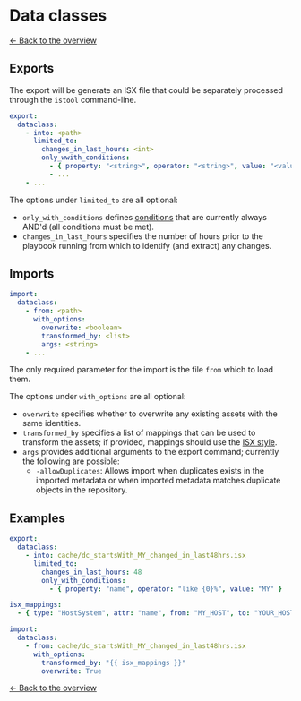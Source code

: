 # Data classes

[<- Back to the overview](../README.md)

## Exports

The export will be generate an ISX file that could be separately processed through the `istool` command-line.

```yml
export:
  dataclass:
    - into: <path>
      limited_to:
        changes_in_last_hours: <int>
        only_wwith_conditions:
          - { property: "<string>", operator: "<string>", value: "<value>" }
          - ...
    - ...
```

The options under `limited_to` are all optional:

- `only_with_conditions` defines [conditions](conditions.md) that are currently always AND'd (all conditions must be met).
- `changes_in_last_hours` specifies the number of hours prior to the playbook running from which to identify (and extract) any changes.

## Imports

```yml
import:
  dataclass:
    - from: <path>
      with_options:
        overwrite: <boolean>
        transformed_by: <list>
        args: <string>
    - ...
```

The only required parameter for the import is the file `from` which to load them.

The options under `with_options` are all optional:

- `overwrite` specifies whether to overwrite any existing assets with the same identities.
- `transformed_by` specifies a list of mappings that can be used to transform the assets; if provided, mappings should use the [ISX style](mappings.md#isx-style).
- `args` provides additional arguments to the export command; currently the following are possible:
  - `-allowDuplicates`: Allows import when duplicates exists in the imported metadata or when imported metadata matches duplicate objects in the repository.

## Examples

```yml
export:
  dataclass:
    - into: cache/dc_startsWith_MY_changed_in_last48hrs.isx
      limited_to:
        changes_in_last_hours: 48
        only_with_conditions:
          - { property: "name", operator: "like {0}%", value: "MY" }

isx_mappings:
  - { type: "HostSystem", attr: "name", from: "MY_HOST", to: "YOUR_HOST" }

import:
  dataclass:
    - from: cache/dc_startsWith_MY_changed_in_last48hrs.isx
      with_options:
        transformed_by: "{{ isx_mappings }}"
        overwrite: True
```

[<- Back to the overview](../README.md)
